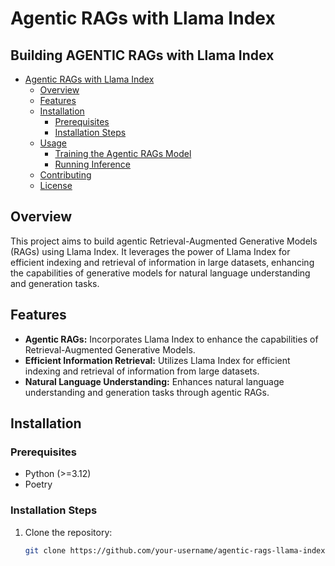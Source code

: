 # Agentic RAGs with Llama Index
<h2>Building AGENTIC RAGs with Llama Index</h2>

- [Agentic RAGs with Llama Index](#agentic-rags-with-llama-index)
  - [Overview](#overview)
  - [Features](#features)
  - [Installation](#installation)
    - [Prerequisites](#prerequisites)
    - [Installation Steps](#installation-steps)
  - [Usage](#usage)
    - [Training the Agentic RAGs Model](#training-the-agentic-rags-model)
    - [Running Inference](#running-inference)
  - [Contributing](#contributing)
  - [License](#license)

## Overview

This project aims to build agentic Retrieval-Augmented Generative Models (RAGs) using Llama Index. It leverages the power of Llama Index for efficient indexing and retrieval of information in large datasets, enhancing the capabilities of generative models for natural language understanding and generation tasks.

## Features

- **Agentic RAGs:** Incorporates Llama Index to enhance the capabilities of Retrieval-Augmented Generative Models.
- **Efficient Information Retrieval:** Utilizes Llama Index for efficient indexing and retrieval of information from large datasets.
- **Natural Language Understanding:** Enhances natural language understanding and generation tasks through agentic RAGs.

## Installation

### Prerequisites

- Python (>=3.12)
- Poetry

### Installation Steps

1. Clone the repository:

   ```bash
   git clone https://github.com/your-username/agentic-rags-llama-index.git
